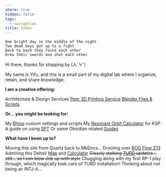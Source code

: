 ```yaml
---
share: true
hidden: false
tags:
  - navigation
title: index
---
```


	One bright day in the middle of the night
	Two dead boys got up to a fight
	Back to back they faced each other
	Drew their swords and shot each other

Hi there, thanks for stopping by (人´∀\`)

My name is Yifu, and this is a small part of my digital lab where I organize, retain, and share knowledge.

**I am a creative offering:**

Architecture & Design Services
[Peer 3D Printing Service](./Projects/2024/Yifu%20Design%20Lab/index.md)
[Blender Files & Scripts](https://30salt.gumroad.com/)

**Or... you might be looking for:**

My [Rhino](./Wiki/Rhino.md) custom settings and scripts
My [Resonant Orbit Calculator](./Configs/Files/Resonant%20Orbit%20Calculator.py) for KSP
A guide on using [SPT](./Projects/2024/Escape%20From%20Tarkov/index.md)
Or some Obsidian related [Guides](./Guides/index.md)

**What have I been up to?**

Moving this site from Quartz back to MkDocs...
Drooling over [ROG Flow Z13](https://rog.asus.com/ca-en/laptops/rog-flow/rog-flow-z13-2025/)
Admiring this DeltaV [Map](https://deltavmap.github.io/?system=Solar) and [Calculator](https://deltavmap.github.io/calculators.html?system=earth)
~~Closely stalking [TURD](https://forum.kerbalspaceprogram.com/topic/174188-112x-textures-unlimited-recolour-depot/) updates... still... so I can blow Jeb up with style~~ Chugging along with my first RP-1 play through, which magically took care of TURD installation!
Thinking about not being an INTJ-A...
